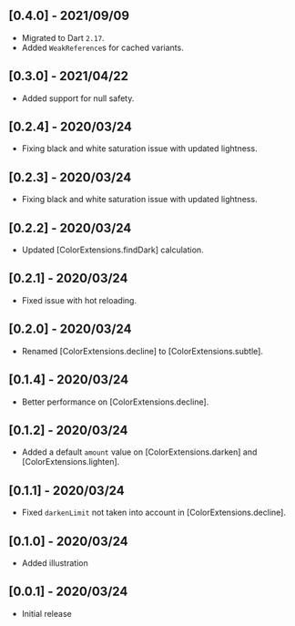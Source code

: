 ## [0.4.0] - 2021/09/09

* Migrated to Dart `2.17`. 
* Added `WeakReference`s for cached variants. 

## [0.3.0] - 2021/04/22

* Added support for null safety.

## [0.2.4] - 2020/03/24

* Fixing black and white saturation issue with updated lightness.

## [0.2.3] - 2020/03/24

* Fixing black and white saturation issue with updated lightness.

## [0.2.2] - 2020/03/24

* Updated [ColorExtensions.findDark] calculation.

## [0.2.1] - 2020/03/24

* Fixed issue with hot reloading.

## [0.2.0] - 2020/03/24

* Renamed [ColorExtensions.decline] to [ColorExtensions.subtle].

## [0.1.4] - 2020/03/24

* Better performance on [ColorExtensions.decline].

## [0.1.2] - 2020/03/24

* Added a default `amount` value on [ColorExtensions.darken] and [ColorExtensions.lighten].

## [0.1.1] - 2020/03/24

* Fixed `darkenLimit` not taken into account in [ColorExtensions.decline].

## [0.1.0] - 2020/03/24

* Added illustration

## [0.0.1] - 2020/03/24

* Initial release

